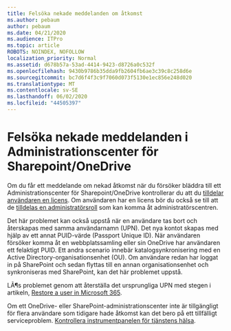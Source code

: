 ```yaml
---
title: Felsöka nekade meddelanden om åtkomst
ms.author: pebaum
author: pebaum
ms.date: 04/21/2020
ms.audience: ITPro
ms.topic: article
ROBOTS: NOINDEX, NOFOLLOW
localization_priority: Normal
ms.assetid: d678b57a-53ad-4414-9423-d8726a0c532f
ms.openlocfilehash: 9430b9786b35dda9fb2604fb6ae3c39c8c258d6e
ms.sourcegitcommit: bc7d6f4f3c9f7060d073f5130e1ec856e248d020
ms.translationtype: MT
ms.contentlocale: sv-SE
ms.lasthandoff: 06/02/2020
ms.locfileid: "44505397"
---
```

# <a name="troubleshoot-access-denied-messages-in-sharepointonedrive-admin-center"></a>Felsöka nekade meddelanden i Administrationscenter för Sharepoint/OneDrive

Om du får ett meddelande om nekad åtkomst när du försöker bläddra till ett Administrationscenter för Sharepoint/OneDrive kontrollerar du att du [tilldelar användaren en licens](https://docs.microsoft.com/microsoft-365/admin/add-users/add-users). Om användaren har en licens bör du också se till att de [tilldelas en administratörsroll](hhttps://docs.microsoft.com/microsoft-365/admin/add-users/about-admin-roles) som kan komma åt administratörscentren.

Det här problemet kan också uppstå när en användare tas bort och återskapas med samma användarnamn (UPN). Det nya kontot skapas med hjälp av ett annat PUID-värde (Passport Unique ID). När användaren försöker komma åt en webbplatssamling eller sin OneDrive har användaren ett felaktigt PUID. Ett andra scenario innebär katalogsynkronisering med en Active Directory-organisationsenhet (OU). Om användare redan har loggat in på SharePoint och sedan flyttas till en annan organisationsenhet och synkroniseras med SharePoint, kan det här problemet uppstå.

LÃ¶s problemet genom att återställa det ursprungliga UPN med stegen i artikeln, [Restore a user in Microsoft 365](https://docs.microsoft.com/microsoft-365/admin/add-users/restore-user).

Om ett OneDrive- eller SharePoint-administrationscenter inte är tillgängligt för flera användare som tidigare hade åtkomst kan det bero på ett tillfälligt serviceproblem.  [Kontrollera instrumentpanelen för tjänstens hälsa](https://portal.office.com/adminportal/home#/servicehealth).


